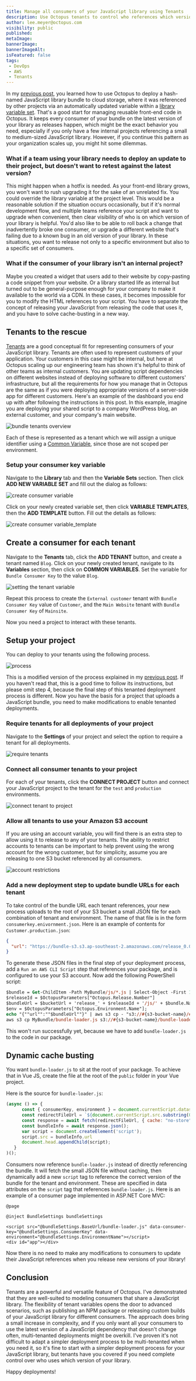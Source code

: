 ```yaml
---
title: Manage all consumers of your JavaScript library using Tenants
description: Use Octopus tenants to control who references which version of your JavaScript library project.
author: lee.meyer@octopus.com
visibility: public
published:
metaImage:
bannerImage:
bannerImageAlt:
isFeatured: false
tags:
 - DevOps
 - AWS
 - Tenants
---
```


In my [previous post](https://octopus.com/blog/deploying-javascript-library-project-with-octopus), you learned how to use Octopus to deploy a hash-named JavaScript library bundle to cloud storage, where it was referenced by other projects via an automatically updated variable within a [library variable set](https://octopus.com/docs/projects/variables/library-variable-sets). That's a good start for managing reusable front-end code in Octopus. It keeps every consumer of your bundle on the latest version of your library as releases happen, which might be the exact behavior you need, especially if you only have a few internal projects referencing a small to medium-sized JavaScript library. However, if you continue this pattern as your organization scales up, you might hit some dilemmas.

### What if a team using your library needs to deploy an update to their project, but doesn't want to retest against the latest version?

This might happen when a hotfix is needed. As your front-end library grows, you won't want to rush upgrading it for the sake of an unrelated fix. You could override the library variable at the project level. This would be a reasonable solution if the situation occurs occasionally, but if it's normal development flow, and multiple teams reference your script and want to upgrade when convenient, then clear visibility of who is on which version of your library is helpful. You'd also like to be able to roll back a change that inadvertently broke one consumer, or upgrade a different website that's failing due to a known bug in an old version of your library. In these situations, you want to release not only to a specific environment but also to a specific set of consumers.  

### What if the consumer of your library isn't an internal project?

Maybe you created a widget that users add to their website by copy-pasting a code snippet from your website. Or a library started life as internal but turned out to be general-purpose enough for your company to make it available to the world via a CDN. In these cases, it becomes impossible for you to modify the HTML references to your script. You have to separate the concept of releasing your JavaScript from releasing the code that uses it, and you have to solve cache-busting in a new way.

## Tenants to the rescue

[Tenants](https://octopus.com/docs/tenants) are a good conceptual fit for representing consumers of your JavaScript library. Tenants are often used to represent customers of your application. Your customers in this case might be internal, but here at Octopus scaling up our engineering team has shown it's helpful to think of other teams as internal customers. You are updating script dependencies on different websites instead of deploying software to different customers' infrastructure, but all the requirements for how you manage that in Octopus are the same as if you were deploying appropriate versions of a server-side app for different customers. Here's an example of the dashboard you end up with after following the instructions in this post. In this example, imagine you are deploying your shared script to a company WordPress blog, an external customer, and your company's main website.

![bundle tenants overview](bundle-tenants.gif)

Each of these is represented as a tenant which we will assign a unique identifier using a [Common Variable](https://octopus.com/docs/tenants/tenant-variables#common-variables), since those are not scoped per environment.

### Setup your consumer key variable

Navigate to the **Library** tab and then the **Variable Sets** section. Then click **ADD NEW VARIABLE SET** and fill out the dialog as follows:

![create consumer variable](consumer_variable.png)

Click on your newly created variable set, then click **VARIABLE TEMPLATES**, then the **ADD TEMPLATE** button. Fill out the details as follows:

![create consumer variable_template](consumer_template.png)

## Create a consumer for each tenant

Navigate to the **Tenants** tab, click the **ADD TENANT** button, and create a tenant named `Blog`. Click on your newly created tenant, navigate to its **Variables** section, then click on  **COMMON VARIABLES**. Set the variable for `Bundle Consumer Key` to the value `Blog`.

![setting the tenant variable](tenant_variable.gif)

Repeat this process to create the `External customer` tenant with `Bundle Consumer Key` value of `Customer`, and the `Main Website` tenant with `Bundle Consumer Key` of `Mainsite`.

Now you need a project to interact with these tenants.

## Setup your project

You can deploy to your tenants using the following process.

![process](bundle-tenants-process.gif)

This is a modified version of the process explained in my [previous post](https://octopus.com/blog/deploying-javascript-library-project-with-octopus). If you haven't read that, this is a good time to follow its instructions, but please omit step 4, because the final step of this tenanted deployment process is different. Now you have the basis for a project that uploads a JavaScript bundle, you need to make modifications to enable tenanted deployments.

### Require tenants for all deployments of your project

Navigate to the **Settings** of your project and select the option to require a tenant for all deployments.

![require tenants](require_tenants.gif)

### Connect all consumer tenants to your project

For each of your tenants, click the **CONNECT PROJECT** button and connect your JavaScript project to the tenant for the `test` and `production` environments.

![connect tenant to project](connect_to_project.gif)

### Allow all tenants to use your Amazon S3 account

If you are using an account variable, you will find there is an extra step to allow using it to release to any of your tenants. The ability to restrict accounts to tenants can be important to help prevent using the wrong account for the wrong customer, but for simplicity, assume you are releasing to one S3 bucket referenced by all consumers.

![account restrictions](account_restrictions.png)

### Add a new deployment step to update bundle URLs for each tenant

To take control of the bundle URL each tenant references, your new process uploads to the root of your S3 bucket a small JSON file for each combination of tenant and environment. The name of that file is in the form `consumerkey.enivornment.json`. Here is an example of contents for `Customer.production.json`:

```json
{
  "url": "https://bundle-s3.s3.ap-southeast-2.amazonaws.com/release_0.0.112/js/app.69e902e8.js"
}
```

To generate these JSON files in the final step of your deployment process, add a `Run an AWS CLI Script` step that references your package, and is configured to use your S3 account. Now add the following PowerShell script:

```ps
$bundle = Get-ChildItem -Path MyBundle/js/*.js | Select-Object -First 1
$releaseId = $OctopusParameters["Octopus.Release.Number"]
$bundleUrl = $bucketUrl + 'release_' + $releaseId + '/js/' + $bundle.Name
$env = $OctopusParameters["Octopus.Environment.Name"];
echo "{""url"":""$bundleUrl""}" | aws s3 cp - "s3://#{s3-bucket-name}/#{BundleConsumerKey}.$env.json" --acl public-read
aws s3 cp MyBundle/bundle-loader.js s3://#{s3-bucket-name}/bundle-loader.js --acl public-read
```

This won't run successfully yet, because we have to add `bundle-loader.js` to the code in our package.

## Dynamic cache busting

You want `bundle-loader.js` to sit at the root of your package. To achieve that in Vue JS, create the file at the root of the `public` folder in your Vue project.

Here is the source for `bundle-loader.js`:

```js
(async () => {
      const { consumerKey, environment } = document.currentScript.dataset;
      const redirectFileUrl = `${document.currentScript.src.substring(0, document.currentScript.src.lastIndexOf('/'))}/${consumerKey}.${environment}.json`;
      const response = await fetch(redirectFileUrl, { cache: "no-store" });
      const bundleInfo = await response.json();
      var script = document.createElement('script');
      script.src = bundleInfo.url
      document.head.appendChild(script);
   }
)();
```

Consumers now reference `bundle-loader.js` instead of directly referencing the bundle. It will fetch the small JSON file without caching, then dynamically add a new `script` tag to reference the correct version of the bundle for the tenant and environment. These are specified in data attributes on the `script` tag that references `bundle-loader.js`. Here is an example of a consumer page implemented in ASP.NET Core MVC:

```razor
@page

@inject BundleSettings bundleSettings

<script src="@bundleSettings.BaseUrl/bundle-loader.js" data-consumer-key="@bundleSettings.ConsumerKey" data-environment="@bundleSettings.EnvironmentName"></script>
<div id="app"></div>
```

Now there is no need to make any modifications to consumers to update their JavaScript references when you release new versions of your library!

## Conclusion

Tenants are a powerful and versatile feature of Octopus. I've demonstrated that they are well-suited to modeling consumers that share a JavaScript library. The flexibility of tenant variables opens the door to advanced scenarios, such as publishing an NPM package or releasing custom builds of your JavaScript library for different consumers. The approach does bring a small increase in complexity, and if you only want all your consumers to use the latest version of a JavaScript dependency that doesn't change often, multi-tenanted deployments might be overkill. I've proven it's not difficult to adapt a simpler deployment process to be multi-tenanted when you need it, so it's fine to start with a simpler deployment process for your JavaScript library, but tenants have you covered if you need complete control over who uses which version of your library.

Happy deployments!
